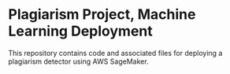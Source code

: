 # Plagiarism Project, Machine Learning Deployment

This repository contains code and associated files for deploying a plagiarism detector using AWS SageMaker.